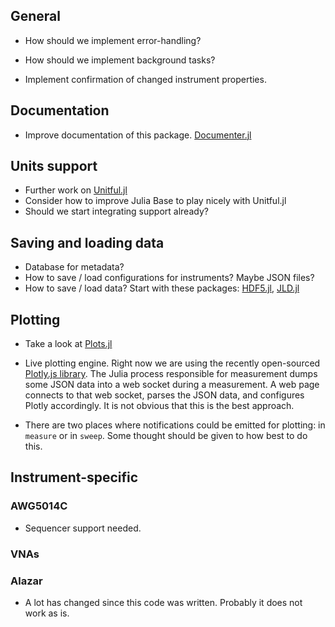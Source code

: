 ## General

- How should we implement error-handling?

- How should we implement background tasks?

- Implement confirmation of changed instrument properties.

## Documentation

- Improve documentation of this package.
[Documenter.jl](https://github.com/MichaelHatherly/Documenter.jl)

## Units support

- Further work on [Unitful.jl](https://github.com/ajkeller34/Unitful.jl)
- Consider how to improve Julia Base to play nicely with Unitful.jl
- Should we start integrating support already?

## Saving and loading data

- Database for metadata?
- How to save / load configurations for instruments? Maybe JSON files?
- How to save / load data? Start with these packages:
[HDF5.jl](https://github.com/JuliaLang/HDF5.jl),
[JLD.jl](https://github.com/JuliaLang/JLD.jl)

## Plotting

- Take a look at [Plots.jl](https://github.com/tbreloff/Plots.jl)

- Live plotting engine. Right now we are using the recently open-sourced
[Plotly.js library](https://plot.ly/javascript/). The Julia process
responsible for measurement dumps some JSON data into a web socket during
a measurement. A web page connects to that web socket, parses the JSON data,
and configures Plotly accordingly. It is not obvious that this is the best
approach.

- There are two places where notifications could be emitted for plotting:
in `measure` or in `sweep`. Some thought should be given to how best to do this.

## Instrument-specific

### AWG5014C

- Sequencer support needed.

### VNAs

### Alazar

- A lot has changed since this code was written. Probably it does not work as is.
